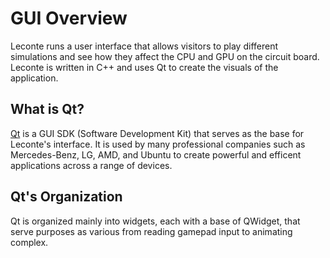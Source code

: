GUI Overview
=========

Leconte runs a user interface that allows visitors to play different simulations and see how they affect the CPU and GPU on the circuit board. Leconte is written in C++ and uses Qt to create the visuals of the application.

## What is Qt?

[Qt](https://www.qt.io/) is a GUI SDK (Software Development Kit) that serves as the base for Leconte's interface. It is used by many professional companies such as Mercedes-Benz, LG, AMD, and Ubuntu to create powerful and efficent applications across a range of devices.

## Qt's Organization

Qt is organized mainly into widgets, each with a base of QWidget, that serve purposes as various from reading gamepad input to animating complex.